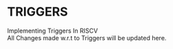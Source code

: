 # TRIGGERS
Implementing Triggers In RISCV <br />
All Changes made w.r.t to Triggers will be updated here.
